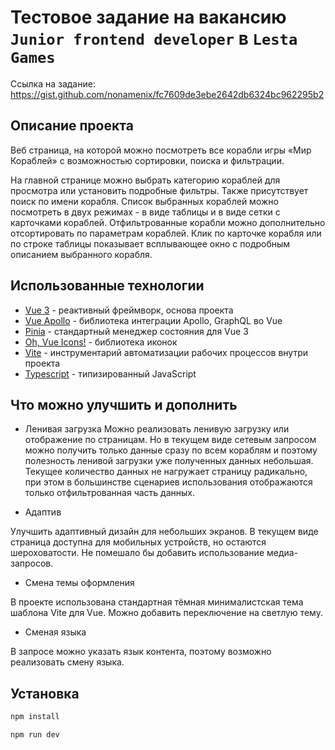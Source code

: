 # Тестовое задание на вакансию `Junior frontend developer` в `Lesta Games`
 Ссылка на задание: https://gist.github.com/nonamenix/fc7609de3ebe2642db6324bc962295b2

## Описание проекта
Веб страница, на которой можно посмотреть все корабли игры «Мир Кораблей» с возможностью сортировки, поиска и фильтрации. 

На главной странице можно выбрать категорию кораблей для просмотра или установить подробные фильтры. 
Также присутствует поиск по имени корабля. 
Список выбранных кораблей можно посмотреть в двух режимах - в виде таблицы и в виде сетки с карточками кораблей. 
Отфильтрованные корабли можно дополнительно отсортировать по параметрам кораблей. 
Клик по карточке корабля или по строке таблицы показывает всплывающее окно с подробным описанием выбранного корабля. 

## Использованные технологии
- [Vue 3](https://vuejs.org/) - реактивный фреймворк, основа проекта
- [Vue Apollo](https://apollo.vuejs.org/) - библиотека интеграции Apollo, GraphQL во Vue
- [Pinia](https://pinia.vuejs.org/) - стандартный менеджер состояния для Vue 3
- [Oh, Vue Icons!](https://oh-vue-icons.js.org/) - библиотека иконок
- [Vite](https://vitejs.dev/) - инструментарий автоматизации рабочих процессов внутри проекта
- [Typescript](https://www.typescriptlang.org/) - типизированный JavaScript

## Что можно улучшить и дополнить
- Ленивая загрузка
Можно реализовать ленивую загрузку или отображение по страницам. Но в текущем виде сетевым запросом можно получить только данные сразу по всем кораблям и поэтому полезность ленивой загрузки уже полученных данных небольшая. Текущее количество данных не нагружает страницу радикально, при этом в большинстве сценариев использования отображаются только отфильтрованная часть данных.

- Адаптив

Улучшить адаптивный дизайн для небольших экранов. В текущем виде страница доступна для мобильных устройств, но остаются шероховатости. Не помешало бы добавить использование медиа-запросов. 

- Смена темы оформления

В проекте использована стандартная тёмная минималистская тема шаблона Vite для Vue. Можно добавить переключение на светлую тему.

- Сменая языка

В запросе можно указать язык контента, поэтому возможно реализовать смену языка.

## Установка
```sh
npm install
```

```sh
npm run dev
```